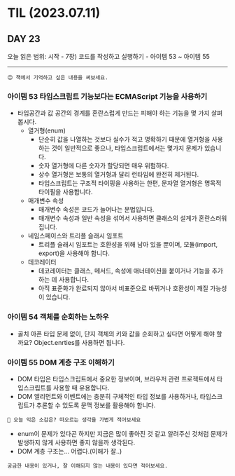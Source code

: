 # TIL (2023.07.11)

## DAY 23

오늘 읽은 범위: 시작 - 7장) 코드를 작성하고 실행하기 - 아이템 53 ~ 아이템 55

---

```text
😉 책에서 기억하고 싶은 내용을 써보세요.
```

### 아이템 53 타입스크립트 기능보다는 ECMAScript 기능을 사용하기

- 타입공간과 값 공간의 경계를 혼란스럽게 만드는 피해야 하는 기능을 몇 가지 살펴봅시다.
  - 열거형(enum)
    - 단순히 값을 나열하는 것보다 실수가 적고 명확하기 때문에 열거형을 사용하는 것이 일반적으로 좋으나, 타입스크립트에서는
      몇가지 문제가 있습니다.
    - 숫자 열거형에 다른 숫자가 할당되면 매우 위험하다.
    - 상수 열거형은 보통의 열거형과 달리 런타임에 완전히 제거된다.
    - 타입스크립트는 구조적 타이핑을 사용하는 한편, 문자열 열거형은 명목적 타이필을 사용합니다.
  - 매개변수 속성
    - 매개변수 속성은 코드가 늘어나는 문법입니다.
    - 매개변수 속성과 일반 속성을 섞어서 사용하면 클래스의 설계가 혼란스러워집니다.
  - 네임스페이스와 트리플 슬래시 임포트
    - 트리플 슬래시 임포트는 호환성을 위해 남아 있을 뿐이며, 모듈(import, export)을 사용해야 합니다.
  - 데코레이터
    - 데코레이터는 클래스, 메서드, 속성에 애너테이션을 붙이거나 기능을 추가하는 데 사용합니다.
    - 아직 표준화가 완료되지 않아서 비표준으로 바뀌거나 호환성이 깨질 가능성이 있습니다.

### 아이템 54 객체를 순회하는 노하우

- 골치 아픈 타입 문제 없이, 단지 객체의 키와 값을 순회하고 싶다면 어떻게 해야 할까요?
  Object.enrties를 사용하면 됩니다.

### 아이템 55 DOM 계층 구조 이해하기

- DOM 타입은 타입스크립트에서 중요한 정보이며, 브라우저 관련 프로젝트에서 타입스크립트를 사용할 때 유용합니다.
- DOM 엘리먼트와 이벤트에는 충분히 구체적인 타입 정보를 사용하거나, 타입스크립트가 추론할 수 있도록
  문맥 정보를 활용해야 합니다.

```text
🤔 오늘 익은 소감은? 떠오르는 생각을 가볍게 적어보세요
```

- enum이 문제가 있다곤 하지만 지금은 많이 좋아진 것 같고 알려주신 것처럼 문제가 발생하지 않게 사용하면 좋지 않을까 생각된다.
- DOM 계층 구조는... 어렵다.(이해가 잘..)

```text
궁금한 내용이 있거나, 잘 이해되지 않는 내용이 있다면 적어보세요.
```
